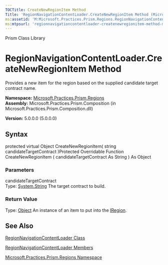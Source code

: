 ```yaml
---
TOCTitle: CreateNewRegionItem Method
Title: 'RegionNavigationContentLoader.CreateNewRegionItem Method (Microsoft.Practices.Prism.Regions)'
ms:assetid: 'M:Microsoft.Practices.Prism.Regions.RegionNavigationContentLoader.CreateNewRegionItem(System.String)'
ms:mtpsurl: 'regionnavigationcontentloader-createnewregionitem-method-mspp-regions.md'
---
```


Prism Class Library

RegionNavigationContentLoader.CreateNewRegionItem Method
============================================================

Provides a new item for the region based on the supplied candidate target contract name.

**Namespace:** [Microsoft.Practices.Prism.Regions](https://msdn.microsoft.com/library/microsoft.practices.prism.regions)
**Assembly:** Microsoft.Practices.Prism.Composition (in Microsoft.Practices.Prism.Composition.dll)

**Version:** 5.0.0.0 (5.0.0.0)

## Syntax


protected virtual Object CreateNewRegionItem( string candidateTargetContract )Protected Overridable Function CreateNewRegionItem ( candidateTargetContract As String ) As Object

### Parameters

candidateTargetContract  
Type: [System.String](http://msdn.microsoft.com/en-us/library/s1wwdcbf)
The target contract to build.

### Return Value

Type: [Object](http://msdn.microsoft.com/en-us/library/e5kfa45b)
An instance of an item to put into the [IRegion](https://msdn.microsoft.com/library/microsoft.practices.prism.regions.iregion).

See Also
--------


[RegionNavigationContentLoader Class](https://msdn.microsoft.com/library/microsoft.practices.prism.regions.regionnavigationcontentloader)

[RegionNavigationContentLoader Members](https://msdn.microsoft.com/allmembers.t:microsoft.practices.prism.regions.regionnavigationcontentloader)

[Microsoft.Practices.Prism.Regions Namespace](https://msdn.microsoft.com/library/microsoft.practices.prism.regions)
